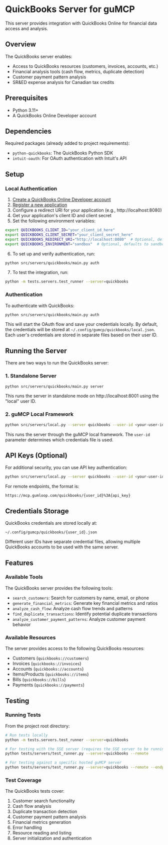 # QuickBooks Server for guMCP

This server provides integration with QuickBooks Online for financial data access and analysis.

## Overview

The QuickBooks server enables:
- Access to QuickBooks resources (customers, invoices, accounts, etc.)
- Financial analysis tools (cash flow, metrics, duplicate detection)
- Customer payment pattern analysis
- SR&ED expense analysis for Canadian tax credits

## Prerequisites

- Python 3.11+
- A QuickBooks Online Developer account

## Dependencies

Required packages (already added to project requirements):
- `python-quickbooks`: The QuickBooks Python SDK
- `intuit-oauth`: For OAuth authentication with Intuit's API

## Setup

### Local Authentication

1. [Create a QuickBooks Online Developer account](https://developer.intuit.com/)
2. [Register a new application](https://developer.intuit.com/app/developer/qbo/docs/get-started)
3. Configure a redirect URI for your application (e.g., http://localhost:8080)
4. Get your application's client ID and client secret
5. Set the following environment variables:

```bash
export QUICKBOOKS_CLIENT_ID="your_client_id_here"
export QUICKBOOKS_CLIENT_SECRET="your_client_secret_here"
export QUICKBOOKS_REDIRECT_URI="http://localhost:8080"  # Optional, defaults to OAuth Playground URL
export QUICKBOOKS_ENVIRONMENT="sandbox"  # Optional, defaults to sandbox
```

6. To set up and verify authentication, run:

```bash
python src/servers/quickbooks/main.py auth
```

7. To test the integration, run:

```bash
python -m tests.servers.test_runner --server=quickbooks
```

### Authentication

To authenticate with QuickBooks:

```bash
python src/servers/quickbooks/main.py auth
```

This will start the OAuth flow and save your credentials locally. By default, the credentials will be stored at `~/.config/gumcp/quickbooks/local.json`. Each user's credentials are stored in separate files based on their user ID.

## Running the Server

There are two ways to run the QuickBooks server:

### 1. Standalone Server 

```bash
python src/servers/quickbooks/main.py server
```

This runs the server in standalone mode on http://localhost:8001 using the "local" user ID.

### 2. guMCP Local Framework

```bash
python src/servers/local.py --server quickbooks --user-id <your-user-id>
```

This runs the server through the guMCP local framework. The `user-id` parameter determines which credentials file is used.


## API Keys (Optional)

For additional security, you can use API key authentication:

```bash
python src/servers/local.py --server quickbooks --user-id <your-user-id> --api-key <your-api-key>
```

For remote endpoints, the format is:
```
https://mcp.gumloop.com/quickbooks/{user_id}%3A{api_key}
```

## Credentials Storage

QuickBooks credentials are stored locally at:
```
~/.config/gumcp/quickbooks/{user_id}.json
```

Different user IDs have separate credential files, allowing multiple QuickBooks accounts to be used with the same server.

## Features

### Available Tools

The QuickBooks server provides the following tools:

- `search_customers`: Search for customers by name, email, or phone
- `generate_financial_metrics`: Generate key financial metrics and ratios
- `analyze_cash_flow`: Analyze cash flow trends and patterns
- `find_duplicate_transactions`: Identify potential duplicate transactions
- `analyze_customer_payment_patterns`: Analyze customer payment behavior

### Available Resources

The server provides access to the following QuickBooks resources:

- Customers (`quickbooks://customers`)
- Invoices (`quickbooks://invoices`)
- Accounts (`quickbooks://accounts`)
- Items/Products (`quickbooks://items`)
- Bills (`quickbooks://bills`)
- Payments (`quickbooks://payments`)

## Testing

### Running Tests

From the project root directory:

```bash
# Run tests locally
python -m tests.servers.test_runner --server=quickbooks

# For testing with the SSE server (requires the SSE server to be running)
python tests/servers/test_runner.py --server=quickbooks --remote

# For testing against a specific hosted guMCP server
python tests/servers/test_runner.py --server=quickbooks --remote --endpoint=https://mcp.gumloop.com/quickbooks/{user_id}%3A{api_key}
```

### Test Coverage

The QuickBooks tests cover:

1. Customer search functionality
2. Cash flow analysis
3. Duplicate transaction detection
4. Customer payment pattern analysis
5. Financial metrics generation
6. Error handling
7. Resource reading and listing
8. Server initialization and authentication


